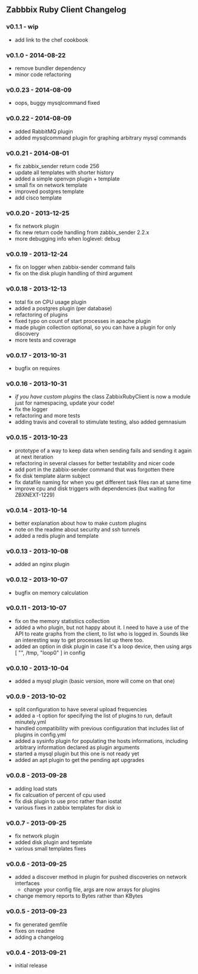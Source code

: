 Zabbbix Ruby Client Changelog
-----------------------------

### v0.1.1 - wip
- add link to the chef cookbook

### v0.1.0 - 2014-08-22
- remove bundler dependency
- minor code refactoring

### v0.0.23 - 2014-08-09
- oops, buggy mysqlcommand fixed

### v0.0.22 - 2014-08-09
- added RabbitMQ plugin
- added mysqlcommand plugin for graphing arbitrary mysql commands

### v0.0.21 - 2014-08-01
- fix zabbix_sender return code 256
- update all templates with shorter history
- added a simple openvpn plugin + template
- small fix on network template
- improved postgres template
- add cisco template

### v0.0.20 - 2013-12-25
- fix network plugin
- fix new return code handling from zabbix_sender 2.2.x
- more debugging info when loglevel: debug

### v0.0.19 - 2013-12-24
- fix on logger when zabbix-sender command fails
- fix on the disk plugin handling of third argument

### v0.0.18 - 2013-12-13
- total fix on CPU usage plugin
- added a postgres plugin (per database)
- refactoring of plugins
- fixed typo on count of start processes in apache plugin
- made plugin collection optional, so you can have a plugin for only discovery
- more tests and coverage

### v0.0.17 - 2013-10-31
- bugfix on requires

### v0.0.16 - 2013-10-31
- _if you have custom plugins_ the class ZabbixRubyClient is now a module just for namespacing, update your code!
- fix the logger
- refactoring and more tests
- adding travis and coverall to stimulate testing, also added gemnasium

### v0.0.15 - 2013-10-23
- prototype of a way to keep data when sending fails and sending it again at next iteration
- refactoring in several classes for better testability and nicer code
- add port in the zabbix-sender command that was forgotten there
- fix disk template alarm subject
- fix datafile naming for when you get different task files ran at same time
- improve cpu and disk triggers with dependencies (but waiting for ZBXNEXT-1229)

### v0.0.14 - 2013-10-14
- better explanation about how to make custom plugins
- note on the readme about security and ssh tunnels
- added a redis plugin and template

### v0.0.13 - 2013-10-08
- added an nginx plugin

### v0.0.12 - 2013-10-07
- bugfix on memory calculation

### v0.0.11 - 2013-10-07
- fix on the memory statistiics collection
- added a who plugin, but not happy about it. I need to have a use of the API to reate graphs from the client, to list who is logged in. Sounds like an interesting way to get processes list up there too.
- added an option in disk plugin in case it's a loop device, then using args [ "", /tmp, "loop0" ] in config

### v0.0.10 - 2013-10-04
- added a mysql plugin (basic version, more will come on that one)

### v0.0.9 - 2013-10-02
- split configuration to have several upload frequencies
- added a -t option for specifying the list of plugins to run, default minutely.yml
- handled compatibility with previous configuration that includes list of plugins in config.yml
- added a sysinfo plugin for populating the hosts informations, including arbitrary information declared as plugin arguments
- started a mysql plugin but this one is not ready yet
- added an apt plugin to get the pending apt upgrades

### v0.0.8 - 2013-09-28
- adding load stats
- fix calcuation of percent of cpu used
- fix disk plugin to use proc rather than iostat
- various fixes in zabbix templates for disk io

### v0.0.7 - 2013-09-25
- fix network plugin
- added disk plugin and tepmlate
- various small templates fixes

### v0.0.6 - 2013-09-25
- added a discover method in plugin for pushed discoveries on network interfaces
  - change your config file, args are now arrays for plugins
- change memory reports to Bytes rather than KBytes

### v0.0.5 - 2013-09-23
- fix generated gemfile
- fixes on readme
- adding a changelog

### v0.0.4 - 2013-09-21
- initial release
